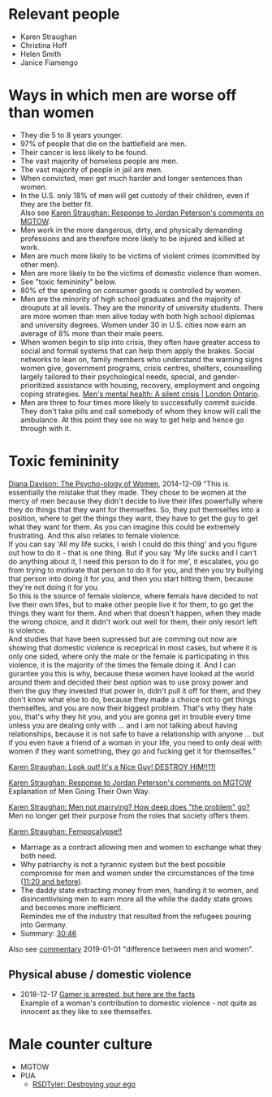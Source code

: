 # Relevant people
- Karen Straughan
- Christina Hoff
- Helen Smith
- Janice Fiamengo


# Ways in which men are worse off than women
* They die 5 to 8 years younger.
* 97% of people that die on the battlefield are men.
* Their cancer is less likely to be found.
* The vast majority of homeless people are men.
* The vast majority of people in jail are men.
* When convicted, men get much harder and longer sentences than women.
* In the U.S. only 18% of men will get custody of their children, even if they are the better fit.  
  Also see [Karen Straughan: Response to Jordan Peterson's comments on MGTOW](https://www.youtube.com/watch?v=faeT4fIFAcg).
* Men work in the more dangerous, dirty, and physically demanding professions and are therefore more likely to be injured and killed at work.
* Men are much more likely to be victims of violent crimes (committed by other men).
* Men are more likely to be the victims of domestic violence than women.
* See "toxic femininity" below.
* 80% of the spending on consumer goods is controlled by women.
* Men are the minority of high school graduates and the majority of drouputs at all levels. They are the minority of university students. There are more women than men alive today with both high school diplomas and university degrees. Women under 30 in U.S. cities now earn an average of 8% more than their male peers.
* When women begin to slip into crisis, they often have greater access to social and formal systems that can help them apply the brakes. Social networks to lean on, family members who understand the warning signs women give, government programs, crisis centres, shelters, counselling largely tailored to their psychological needs, special, and gender-prioritized assistance with housing, recovery, employment and ongoing coping strategies. [Men's mental health: A silent crisis | London Ontario](https://www.youtube.com/watch?v=RzC6sSJKoXE).
* Men are three to four times more likely to successfully commit suicide. They don't take pills and call somebody of whom they know will call the ambulance. At this point they see no way to get help and hence go through with it.


# Toxic femininity
[Diana Davison: The Psycho-ology of Women](https://www.youtube.com/watch?v=mrwimK2vfeM&t=13m35s), 2014-12-09
"This is essentially the mistake that they made. They chose to be women at the mercy of men because they didn't decide to live their lifes powerfully where they do things that they want for themselfes. So, they put themselfes into a position, where to get the things they want, they have to get the guy to get what they want for them. As you can imagine this could be extremely frustrating. And this also relates to female violence.  
If you can say 'All my life sucks, I wish I could do this thing' and you figure out how to do it - that is one thing. But if you say 'My life sucks and I can't do anything about it, I need this person to do it for me', it escalates, you go from trying to motivate that person to do it for you, and then you try bullying that person into doing it for you, and then you start hitting them, because they're not doing it for you.  
So this is the source of female violence, where femals have decided to not live their own lifes, but to make other people live it for them, to go get the things they want for them. And when that doesn't happen, when they made the wrong choice, and it didn't work out well for them, their only resort left is violence.  
And studies that have been supressed but are comming out now are showing that domestic violence is receprical in most cases, but where it is only one sided, where only the male or the female is participating in this violence, it is the majority of the times the female doing it. And I can gurantee you this is why, because these women have looked at the world around them and decided their best option was to use proxy power and then the guy they invested that power in, didn't pull it off for them, and they don't know what else to do, because they made a choice not to get things themselfes, and you are now their biggest problem. That's why they hate you, that's why they hit you, and you are gonna get in trouble every time unless you are dealing only with ... and I am not talking about having relationships, because it is not safe to have a relationship with anyone ... but if you even have a friend of a woman in your life, you need to only deal with women if they want something, they go and fucking get it for themselfes."

[Karen Straughan: Look out! It's a Nice Guy! DESTROY HIM!!11!](https://www.youtube.com/watch?v=a9XDb0nxSO4)

[Karen Straughan: Response to Jordan Peterson's comments on MGTOW](https://www.youtube.com/watch?v=faeT4fIFAcg)  
Explanation of Men Going Their Own Way.

[Karen Straughan: Men not marrying? How deep does "the problem" go?](https://www.youtube.com/watch?v=rlvMAS_20K4)  
Men no longer get their purpose from the roles that society offers them.

[Karen Straughan: Fempocalypse!!](https://www.youtube.com/watch?v=w__PJ8ymliw)  
- Marriage as a contract allowing men and women to exchange what they both need.
- Why patriarchy is not a tyrannic system but the best possible compromise for men and women under the circumstances of the time ([11:20 and before](https://www.youtube.com/watch?v=w__PJ8ymliw&t=11m20s)).
- The daddy state extracting money from men, handing it to women, and disincentivising men to earn more all the while the daddy state grows and becomes more inefficient.  
  Remindes me of the industry that resulted from the refugees pouring into Germany.
- Summary: [30:46](https://www.youtube.com/watch?v=w__PJ8ymliw&t=30m46s)

Also see [commentary](commentary.mkd) 2019-01-01 "difference between men and women".

## Physical abuse / domestic violence
* 2018-12-17 [Gamer is arrested, but here are the facts](https://www.youtube.com/watch?v=VZ3A6uNiPHQ)  
  Example of a woman's contribution to domestic violence - not quite as innocent as they like to see themselfes.


# Male counter culture
* MGTOW
* PUA
  *  [RSDTyler: Destroying your ego](https://www.youtube.com/watch?v=EfDw9Q6NpaA)

